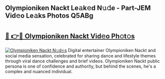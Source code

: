 ## Olympioniken Nackt Le𝚊k𝚎d N𝚞𝚍e - Part-JEM Vid𝚎o Le𝚊ks Photos Q5ABg

# <h2><a href="http://fb0vhyf.evod.top/?m=Olympioniken+Nackt">🔗 👉🔴 Olympioniken Nackt Vid𝚎o Ph𝚘t𝚘s</a></h2>

[![Olympioniken Nackt N𝚞d𝚎s](https://i.imgur.com/8V9OHl7.gif)](http://fb0vhyf.evod.top/?m=Olympioniken+Nackt)
Digital entertainer Olympioniken Nackt and social media sensation, celebrated for sharing dance and lifestyle themes through viral dance challenges and brief videos. Olympioniken Nackt public persona is one of confidence and authority, but behind the scenes, he's a complex and nuanced individual. 
